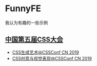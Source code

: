 # FunnyFE
我认为有趣的一些示例

## [中国第五届CSS大会](https://www.yuque.com/cssconf/5th)
- [CSS生成艺术@CSSConf CN 2019](https://mp.weixin.qq.com/s/pR_WsIg1pyAv48zXQWr9GQ)
- [CSS创意与视觉表现@CSSConf CN 2019](https://mp.weixin.qq.com/s/h5A6mqmniZ8ydTthsooYjA)